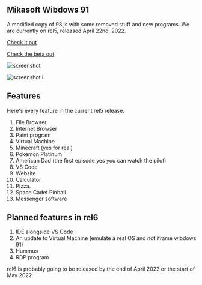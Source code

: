 ## Mikasoft Wibdows 91

A modified copy of 98.js with some removed stuff and new programs. We are currently on rel5, released April 22nd, 2022.

[Check it out](http://104.192.2.35:1998)

[Check the beta out](http://104.192.2.35:1997)

![screenshot](https://holynetworkadapter.github.io/wibdows91/wib91.PNG "screenshot")

![screenshot II](https://holynetworkadapter.github.io/wibdows91/options.PNG "screenshot II")

## Features

Here's every feature in the current rel5 release.

1. File Browser
2. Internet Browser
3. Paint program
4. Virtual Machine
5. Minecraft (yes for real)
6. Pokemon Platinum
7. American Dad (the first episode yes you can watch the pilot)
8. VS Code
9. Website
10. Calculator
11. Pizza.
12. Space Cadet Pinball
13. Messenger software

## Planned features in rel6

1. IDE alongside VS Code
2. An update to Virtual Machine (emulate a real OS and not iframe wibdows 91)
3. Hummus
4. RDP program

rel6 is probably going to be released by the end of April 2022 or the start of May 2022.
